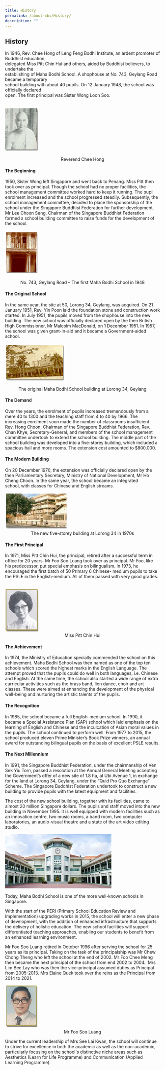 ```yaml
---
title: History
permalink: /about-mbs/History/
description: ""
---
```

## History

In 1946, Rev. Chee Hong of Leng Feng Bodhi Institute, an ardent promoter of Buddhist education,  
delegated Miss Pitt Chin Hui and others, aided by Buddhist believers, to undertake the  
establishing of Maha Bodhi School. A shophouse at No. 743, Geylang Road became a temporary  
school building with about 40 pupils. On 12 January 1948, the school was officially declared  
open. The first principal was Sister Wong Loon Soo.
<br><br><br>
<img src="/images/History-1.png" style="width:110px;height:140px">

<center>Reverend Chee Hong</center>

#### The Beginning

1950, Sister Wong left Singapore and went back to Penang.&nbsp;Miss Pitt then took over as principal. Though the school had&nbsp;no proper facilities, the school management committee worked hard to keep it running. The pupil enrolment increased and the school progressed steadily. Subsequently, the school management committee, decided to place the sponsorship of the school under the Singapore Buddhist Federation for further development. Mr Lee Choon Seng, Chairman of the Singapore Buddhist Federation formed a school building committee to raise funds for the development of the school.
<br><br>
<img src="/images/History-2.png" style="width:110px;height:140px">

<center>No. 743, Geylang Road – The first Maha Bodhi School in 1948</center>

#### The Original School

In the same year, the site at 50, Lorong 34, Geylang,&nbsp;was acquired. On 21 January 1951, Rev. Yin Poon laid the foundation stone and construction work started. In July 1951, the pupils moved from the shophouse into&nbsp;the new building. The new school was officially declared open by the then British High Commissioner,&nbsp;Mr Malcolm MacDonald, on 1 December 1951. In 1957, the school was given grant-in-aid and it became a Government-aided school.
<br><br>
<img src="/images/History-3.png" style="width:200px;height:120px">

<center>The original Maha Bodhi School building at Lorong 34, Geylang</center>

#### The Demand

Over the years, the enrolment of pupils increased tremendously from a mere 40 to 1300 and the teaching staff from 4 to 40 by 1966. The increasing enrolment soon made the number of classrooms insufficient. Rev. Hong Choon, Chairman of the Singapore Buddhist Federation, Rev. Chan Khye, Secretary-General, and members of the school management committee undertook to extend the school building. The middle part of the school building was developed into a five-storey building, which included a spacious hall and more rooms. The extension cost amounted to $800,000.

#### The Modern Building

On 20 December 1970, the extension was officially declared open by the then Parliamentary Secretary,&nbsp;Ministry of National Development, Mr Ho Cheng Choon. In the same year, the school became an integrated school,&nbsp;with classes for Chinese and English streams.


<img src="/images/History-4.png" style="width:200px;height:120px">

<center>The new five-storey building at Lorong 34 in 1970s</center>

#### The First Principal

In 1971, Miss Pitt Chin Hui, the principal, retired after a successful term in office for 20 years. Mr Foo Soo Luang took over as principal. Mr Foo, like his predecessor, put special emphasis on bilingualism. In 1973, he encouraged the first batch of 50 Primary 6 Chinese- medium pupils to take the PSLE in the English-medium. All of them passed with very good grades.
<br><br>

<img src="/images/History-5.png" style="width:110px;height:140px">
<center>Miss Pitt Chin Hui</center>

#### The Achievement

In 1974, the Ministry of Education specially commended the school on this achievement. Maha Bodhi School was then named as one of the top ten schools which scored the highest marks in the English Language. The attempt proved that the pupils could do well in both languages, i.e. Chinese and English. At the same time, the school also started a wide range of extra curricular activities such as the brass band, lion dance, choir and art classes. These were aimed at enhancing the development of the physical well-being and nurturing the artistic talents of the pupils.

#### The Recognition

In 1985, the school became a full English-medium school. In 1990, it became a Special Assistance Plan (SAP) school which laid emphasis on the learning of English and Chinese and the inculcation of Asian moral values in the pupils. The school continued to perform well. From 1977 to 2015, the school produced eleven Prime Minister’s Book Prize winners, an annual award for outstanding bilingual pupils on the basis of excellent PSLE results.

#### The Next Millennium

In 1991, the Singapore Buddhist Federation, under the chairmanship of Ven Sek Yiu Torn, passed a resolution at the Annual General Meeting accepting the Government’s offer of a new site of 1.8 ha, at Ubi Avenue 1, in exchange for the land at Lorong 34, Geylang, under the “Quid Pro Quo Exchange” Scheme. The Singapore Buddhist Federation undertook to construct a new building to provide pupils with the latest equipment and facilities.

The cost of the new school building, together with its facilities, came to almost 20 million Singapore dollars. The pupils and staff moved into the new building in November 1995. It is well equipped with modern facilities such as an innovation centre, two music rooms, a band room, two computer laboratories, an audio-visual theatre&nbsp;and a state of the art video editing studio.

![](/images/History-6.jpeg)

Today, Maha Bodhi School is one of the more well-known schools in Singapore.

With the start of the PERI (Primary School Education Review and Implementation) upgrading works in 2015, the school will enter a new phase of development, with the addition of enhanced infrastructure that supports the delivery of holistic education. The new school facilities will support differentiated teaching approaches, enabling our students to benefit from an enhanced learning environment.

Mr Foo Soo Luang retired in October 1996 after serving the school for 25 years as its principal. Taking on the task of the principalship was Mr Chew Chong Theng who left the school at the end of 2002. Mr Foo Chee Meng then became the next principal of the school from end 2002 to 2004. &nbsp;Mrs Lim Bee Lay who was then the vice-principal assumed duties as Principal from 2005-2013. Mrs Elaine Quek took over the reins as the Principal from 2014 to 2021. 

<img src="/images/History-6.png" style="width:110px;height:140px">
<center>Mr Foo Soo Luang</center>

Under the current leadership of Mrs See Lai Kwan, the school will continue to strive for excellence in both the academic as well as the non-academic, particularly focusing on the school's distinctive niche areas such as Aesthetics (Learn for Life Programme) and Communication (Applied Learning Programme).